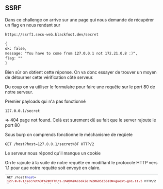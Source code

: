 
## SSRF 

Dans ce challenge on arrive sur une page qui nous demande de récupérer un flag en nous rendant sur 

```URL
https://ssrf1.secu-web.blackfoot.dev/secret
```


```
{
ok: false,
message: "You have to come from 127.0.0.1 not 172.21.0.8 :)",
flag: ""
}
```

Bien sûr on obtient cette réponse. On va donc essayer de trouver un moyen de détourner cette vérification côté serveur.

Du coup on va utiliser le formulaire pour faire une requête sur le port 80 de notre serveur.

Premier payloads qui n'a pas fonctionné

```URL
127.0.0.1/secret
```
=> 404 page not found. Celà est surement dû au fait que le server rajoute le port 80

 Sous burp on comprends fonctionne le méchanisme de reqûete

```URL
GET /host?host=127.0.0.1/secret%3F HTTP/2
```

Le serveur nous répond qu'il manque un cookie

On le rajoute à la suite de notre requête en modifiant le protocole HTTP vers 1.1 pour que notre requête soit envoyé en claire.

![image info](burp.png)
